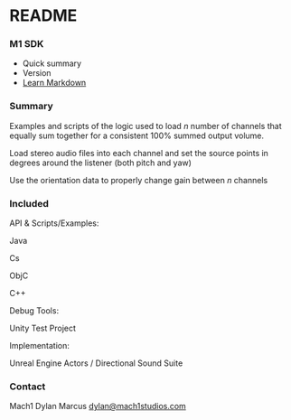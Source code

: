 # README #

### M1 SDK ###

* Quick summary
* Version
* [Learn Markdown](https://bitbucket.org/tutorials/markdowndemo)

### Summary ###

Examples and scripts of the logic used to load *n* number of channels that equally sum together for a consistent 100% summed output volume. 

Load stereo audio files into each channel and set the source points in degrees around the listener (both pitch and yaw)

Use the orientation data to properly change gain between *n* channels

### Included ###

API & Scripts/Examples:

Java

Cs

ObjC

C++

Debug Tools: 

Unity Test Project

Implementation: 

Unreal Engine Actors / Directional Sound Suite

### Contact ###

Mach1
Dylan Marcus
dylan@mach1studios.com
